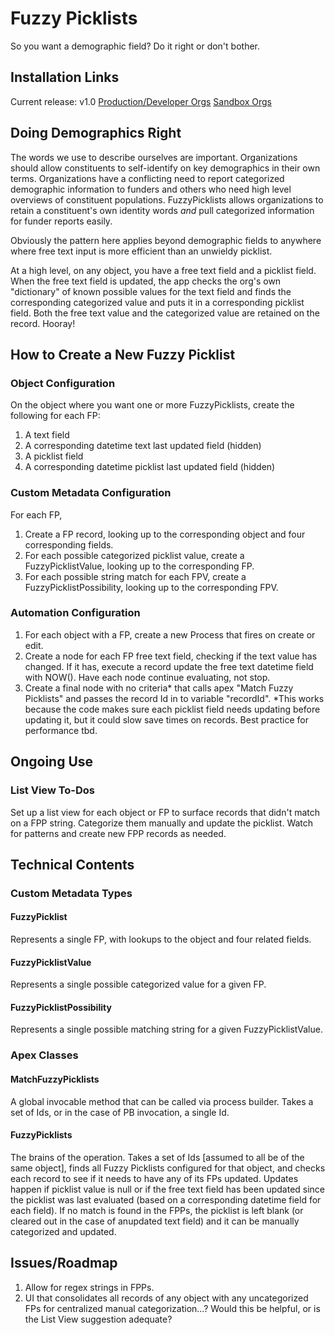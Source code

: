 # Fuzzy Picklists
So you want a demographic field?
Do it right or don't bother.

## Installation Links
Current release: v1.0
[Production/Developer Orgs](https://login.salesforce.com/packaging/installPackage.apexp?p0=04t1I000001K4f5)
[Sandbox Orgs](https://test.salesforce.com/packaging/installPackage.apexp?p0=04t1I000001K4f5)

## Doing Demographics Right

The words we use to describe ourselves are important. Organizations should allow constituents to self-identify on key demographics in their own terms. Organizations have a conflicting need to report categorized demographic information to funders and others who need high level overviews of constituent populations. FuzzyPicklists allows organizations to retain a constituent's own identity words *and* pull categorized information for funder reports easily. 

Obviously the pattern here applies beyond demographic fields to anywhere where free text input is more efficient than an unwieldy picklist. 

At a high level, on any object, you have a free text field and a picklist field. When the free text field is updated, the app checks the org's own "dictionary" of known possible values for the text field and finds the corresponding categorized value and puts it in a corresponding picklist field. Both the free text value and the categorized value are retained on the record. Hooray!

## How to Create a New Fuzzy Picklist

### Object Configuration
On the object where you want one or more FuzzyPicklists, create the following for each FP:
1. A text field
2. A corresponding datetime text last updated field (hidden)
3. A picklist field
4. A corresponding datetime picklist last updated field (hidden)

### Custom Metadata Configuration 
For each FP, 
1. Create a FP record, looking up to the corresponding object and four corresponding fields. 
2. For each possible categorized picklist value, create a FuzzyPicklistValue, looking up to the corresponding FP. 
3. For each possible string match for each FPV, create a FuzzyPicklistPossibility, looking up to the corresponding FPV. 

### Automation Configuration 
1. For each object with a FP, create a new Process that fires on create or edit.
2. Create a node for each FP free text field, checking if the text value has changed. If it has, execute a record update the free text datetime field with NOW(). Have each node continue evaluating, not stop. 
3. Create a final node with no criteria* that calls apex "Match Fuzzy Picklists" and passes the record Id in to variable "recordId".
*This works because the code makes sure each picklist field needs updating before updating it, but it could slow save times on records. Best practice for performance tbd. 

## Ongoing Use

### List View To-Dos
Set up a list view for each object or FP to surface records that didn't match on a FPP string. Categorize them manually and update the picklist. Watch for patterns and create new FPP records as needed. 

## Technical Contents

### Custom Metadata Types

#### FuzzyPicklist
Represents a single FP, with lookups to the object and four related fields. 

#### FuzzyPicklistValue
Represents a single possible categorized value for a given FP. 

#### FuzzyPicklistPossibility
Represents a single possible matching string for a given FuzzyPicklistValue. 

### Apex Classes

#### MatchFuzzyPicklists
A global invocable method that can be called via process builder. Takes a set of Ids, or in the case of PB invocation, a single Id. 

#### FuzzyPicklists
The brains of the operation. Takes a set of Ids [assumed to all be of the same object], finds all Fuzzy Picklists configured for that object, and checks each record to see if it needs to have any of its FPs updated. Updates happen if picklist value is null or if the free text field has been updated since the picklist was last evaluated (based on a corresponding datetime field for each field).
If no match is found in the FPPs, the picklist is left blank (or cleared out in the case of anupdated text field) and it can be manually categorized and updated.

## Issues/Roadmap

1. Allow for regex strings in FPPs.
2. UI that consolidates all records of any object with any uncategorized FPs for centralized manual categorization...? Would this be helpful, or is the List View suggestion adequate?
